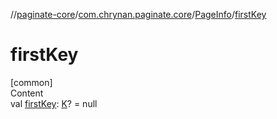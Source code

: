 //[paginate-core](../../../index.md)/[com.chrynan.paginate.core](../index.md)/[PageInfo](index.md)/[firstKey](first-key.md)



# firstKey  
[common]  
Content  
val [firstKey](first-key.md): [K](index.md)? = null  



